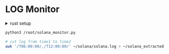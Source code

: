 # LOG Monitor
<details>
<summary>rust setup</summary>
```bash
apt update && apt upgrade -y
add-apt-repository -y ppa:deadsnakes/ppa
apt install python3.11 software-properties-common -y 
```
```bash
apt install  
```
```bash
apt install python3-pip  
pip install openpyxl
```
</details>

```bash
python3 /root/solana_monitor.py
```
```bash
# cut log from time1 to time2 
awk '/T06:00:00/,/T12:00:00/' ~/solana/solana.log > ~/solana_extracted.log
```
